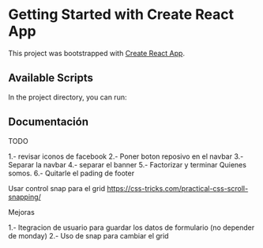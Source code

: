 # Getting Started with Create React App

This project was bootstrapped with [Create React App](https://github.com/facebook/create-react-app).

## Available Scripts

In the project directory, you can run:

## Documentación

TODO 

1.- revisar iconos de facebook 
2.- Poner boton reposivo en el navbar
3.- Separar la navbar
4.- separar el banner
5.- Factorizar y terminar Quienes somos. 
6.- Quitarle el pading de footer


Usar control snap para el grid 
https://css-tricks.com/practical-css-scroll-snapping/

Mejoras

1.- Itegracion de usuario para guardar los datos de formulario (no depender de monday)
2.- Uso de snap para cambiar el grid
